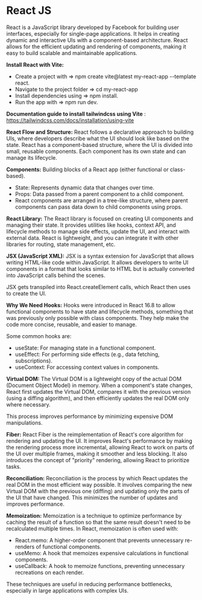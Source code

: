 # React JS

React is a JavaScript library developed by Facebook for building user interfaces, especially for single-page applications. It helps in creating dynamic and interactive UIs with a component-based architecture. React allows for the efficient updating and rendering of components, making it easy to build scalable and maintainable applications.

**Install React with Vite:**
* Create a project with =>  npm create vite@latest my-react-app --template react.
* Navigate to the project folder => cd my-react-app
* Install dependencies using => npm install.
* Run the app with => npm run dev.

**Documentation guide to install tailwindcss using Vite** : https://tailwindcss.com/docs/installation/using-vite

**React Flow and Structure:**
React follows a declarative approach to building UIs, where developers describe what the UI should look like based on the state. React has a component-based structure, where the UI is divided into small, reusable components. Each component has its own state and can manage its lifecycle.

**Components:** Building blocks of a React app (either functional or class-based).
* State: Represents dynamic data that changes over time.
* Props: Data passed from a parent component to a child component.
* React components are arranged in a tree-like structure, where parent components can pass data down to child components using props.

**React Library:**
The React library is focused on creating UI components and managing their state. It provides utilities like hooks, context API, and lifecycle methods to manage side effects, update the UI, and interact with external data. React is lightweight, and you can integrate it with other libraries for routing, state management, etc.

**JSX (JavaScript XML):**
JSX is a syntax extension for JavaScript that allows writing HTML-like code within JavaScript. It allows developers to write UI components in a format that looks similar to HTML but is actually converted into JavaScript calls behind the scenes.

JSX gets transpiled into React.createElement calls, which React then uses to create the UI.

**Why We Need Hooks:**
Hooks were introduced in React 16.8 to allow functional components to have state and lifecycle methods, something that was previously only possible with class components. They help make the code more concise, reusable, and easier to manage.

Some common hooks are:
* useState: For managing state in a functional component.
* useEffect: For performing side effects (e.g., data fetching, subscriptions).
* useContext: For accessing context values in components.

**Virtual DOM:**
The Virtual DOM is a lightweight copy of the actual DOM (Document Object Model) in memory. When a component's state changes, React first updates the Virtual DOM, compares it with the previous version (using a diffing algorithm), and then efficiently updates the real DOM only where necessary.

This process improves performance by minimizing expensive DOM manipulations.

**Fiber:**
React Fiber is the reimplementation of React's core algorithm for rendering and updating the UI. It improves React's performance by making the rendering process more incremental, allowing React to work on parts of the UI over multiple frames, making it smoother and less blocking. It also introduces the concept of "priority" rendering, allowing React to prioritize tasks.

**Reconciliation:**
Reconciliation is the process by which React updates the real DOM in the most efficient way possible. It involves comparing the new Virtual DOM with the previous one (diffing) and updating only the parts of the UI that have changed. This minimizes the number of updates and improves performance.

**Memoization:**
Memoization is a technique to optimize performance by caching the result of a function so that the same result doesn't need to be recalculated multiple times. In React, memoization is often used with:

* React.memo: A higher-order component that prevents unnecessary re-renders of functional components.
* useMemo: A hook that memoizes expensive calculations in functional components.
* useCallback: A hook to memoize functions, preventing unnecessary recreations on each render.
  
These techniques are useful in reducing performance bottlenecks, especially in large applications with complex UIs.
